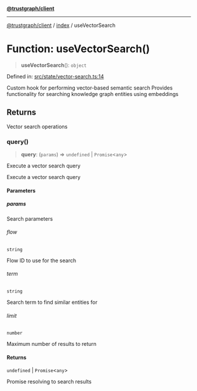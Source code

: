 [**@trustgraph/client**](../../README.md)

***

[@trustgraph/client](../../README.md) / [index](../README.md) / useVectorSearch

# Function: useVectorSearch()

> **useVectorSearch**(): `object`

Defined in: [src/state/vector-search.ts:14](https://github.com/trustgraph-ai/trustgraph-ts-client/blob/92e187771a25b959c85a4f966bb97eb5d407310b/src/state/vector-search.ts#L14)

Custom hook for performing vector-based semantic search
Provides functionality for searching knowledge graph entities using embeddings

## Returns

Vector search operations

### query()

> **query**: (`params`) => `undefined` \| `Promise`\<`any`\>

Execute a vector search query

Execute a vector search query

#### Parameters

##### params

Search parameters

###### flow

`string`

Flow ID to use for the search

###### term

`string`

Search term to find similar entities for

###### limit

`number`

Maximum number of results to return

#### Returns

`undefined` \| `Promise`\<`any`\>

Promise resolving to search results
